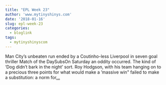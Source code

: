 ```yaml
---
title: "EPL Week 23"
author: 'www.mytinyshinys.com'
date: '2018-01-16'
slug: epl-week-23
categories:
  - bloglink
tags:
  - mytinyshinyscom
---
```


Man City’s unbeaten run ended by a Coutinho-less Liverpool in seven goal thriller Match of the DaySubsOn Saturday an oddity occurred. The kind of ‘Dog didn’t bark in the night’ sort. Roy Hodgson, with his team hanging on to a precious three points for what would make a ’massive win" failed to make a substitution: a norm for[... <i class="fas fa-external-link-alt"></i>](https://www.mytinyshinys.com/2018/01/16/epl-week-23/)


